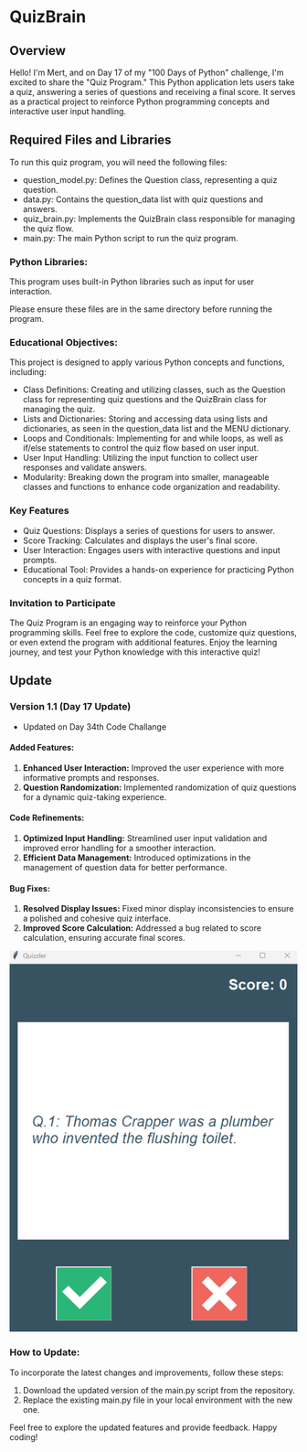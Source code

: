 # QuizBrain

## Overview
Hello! I'm Mert, and on Day 17 of my "100 Days of Python" challenge, I'm excited to share the "Quiz Program." This Python application lets users take a quiz, answering a series of questions and receiving a final score. It serves as a practical project to reinforce Python programming concepts and interactive user input handling.

## Required Files and Libraries
To run this quiz program, you will need the following files:

* question_model.py: Defines the Question class, representing a quiz question.
* data.py: Contains the question_data list with quiz questions and answers.
* quiz_brain.py: Implements the QuizBrain class responsible for managing the quiz flow.
* main.py: The main Python script to run the quiz program.
### Python Libraries:
This program uses built-in Python libraries such as input for user interaction.

Please ensure these files are in the same directory before running the program.

### Educational Objectives:
This project is designed to apply various Python concepts and functions, including:

* Class Definitions: Creating and utilizing classes, such as the Question class for representing quiz questions and the QuizBrain class for managing the quiz.
* Lists and Dictionaries: Storing and accessing data using lists and dictionaries, as seen in the question_data list and the MENU dictionary.
* Loops and Conditionals: Implementing for and while loops, as well as if/else statements to control the quiz flow based on user input.
* User Input Handling: Utilizing the input function to collect user responses and validate answers.
* Modularity: Breaking down the program into smaller, manageable classes and functions to enhance code organization and readability.
### Key Features
* Quiz Questions: Displays a series of questions for users to answer.
* Score Tracking: Calculates and displays the user's final score.
* User Interaction: Engages users with interactive questions and input prompts.
* Educational Tool: Provides a hands-on experience for practicing Python concepts in a quiz format.
### Invitation to Participate
The Quiz Program is an engaging way to reinforce your Python programming skills. Feel free to explore the code, customize quiz questions, or even extend the program with additional features. Enjoy the learning journey, and test your Python knowledge with this interactive quiz!

## Update
### Version 1.1 (Day 17 Update)
* Updated on Day 34th Code Challange 
#### Added Features:
1. **Enhanced User Interaction:** Improved the user experience with more informative prompts and responses.
2. **Question Randomization:** Implemented randomization of quiz questions for a dynamic quiz-taking experience.

#### Code Refinements:
1. **Optimized Input Handling:** Streamlined user input validation and improved error handling for a smoother interaction.
2. **Efficient Data Management:** Introduced optimizations in the management of question data for better performance.

#### Bug Fixes:
1. **Resolved Display Issues:** Fixed minor display inconsistencies to ensure a polished and cohesive quiz interface.
2. **Improved Score Calculation:** Addressed a bug related to score calculation, ensuring accurate final scores.

![QuizBrain](quizbrain_screenshot.png)
### How to Update:
To incorporate the latest changes and improvements, follow these steps:
1. Download the updated version of the main.py script from the repository.
2. Replace the existing main.py file in your local environment with the new one.

Feel free to explore the updated features and provide feedback. Happy coding!
